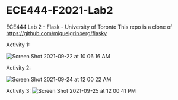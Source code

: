 # ECE444-F2021-Lab2
ECE444 Lab 2 - Flask - University of Toronto
This repo is a clone of https://github.com/miguelgrinberg/flasky

Activity 1:

![Screen Shot 2021-09-22 at 10 06 16 AM](https://user-images.githubusercontent.com/58006151/134781021-7f5981d5-dd4f-462b-8e56-9b43b18dd9ef.png)

Activity 2:

![Screen Shot 2021-09-24 at 12 00 22 AM](https://user-images.githubusercontent.com/58006151/134781035-147fc952-bafe-4c16-879c-87d5997ab86b.png)

Activity 3:
![Screen Shot 2021-09-25 at 12 00 41 PM](https://user-images.githubusercontent.com/58006151/134781062-04f8853c-64f6-4239-ac00-2ca5967633c0.png)

